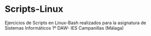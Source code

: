 # Scripts-Linux
Ejercicios de Scripts en Linux-Bash realizados para la asignatura de Sistemas Informáticos  1º DAW- IES Campanillas (Málaga)
